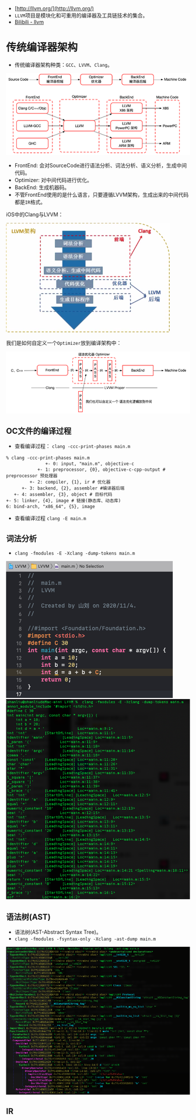 * [http://llvm.org/](http://llvm.org/)
* `LLVM`项目是模块化和可重用的编译器及工具链技术的集合。
* [Bilibili - llvm](https://search.bilibili.com/all?keyword=llvm&from_source=nav_search_new)

# 传统编译器架构

* 传统编译器架构种类：`GCC`、`LVVM`、`Clang`。

<img src="/assets/images/tutorial/06.png"/>

* FrontEnd: 会对SourceCode进行语法分析、词法分析、语义分析，生成中间代码。
* Optimizer: 对中间代码进行优化。
* BackEnd: 生成机器码。
* 不管FrontEnd使用的是什么语言，只要遵循LVVM架构，生成出来的中间代码都是`IR`格式。

iOS中的Clang与LVVM：

<img src="/assets/images/tutorial/07.png"/>

我们是如何自定义一个`Optimizer`放到编译架构中：

<img src="/assets/images/tutorial/08.png"/>

## OC文件的编译过程

* 查看编译过程： `clang -ccc-print-phases main.m`

```
% clang -ccc-print-phases main.m
               +- 0: input, "main.m", objective-c
            +- 1: preprocessor, {0}, objective-c-cpp-output # preprocessor 预处理器
         +- 2: compiler, {1}, ir # 优化器
      +- 3: backend, {2}, assembler #编译器后端
   +- 4: assembler, {3}, object # 目标代码
+- 5: linker, {4}, image # 链接(静态库、动态库)
6: bind-arch, "x86_64", {5}, image
```

* 查看编译过程 `clang -E main.m`

## 词法分析

* `clang -fmodules -E -Xclang -dump-tokens main.m`

<img src="/assets/images/tutorial/09.png"/>

<img src="/assets/images/tutorial/11.png"/>

## 语法树(AST)

* 语法树(AST-Abstract Syntax Tree)。
* `clang -fmodules -fsyntax-only -Xclang -ast-dump main.m`

<img src="/assets/images/tutorial/10.png"/>

## IR


























